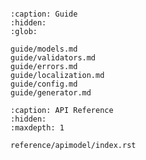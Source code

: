```{include} ../README.md

```

```{toctree}
:caption: Guide
:hidden:
:glob:

guide/models.md
guide/validators.md
guide/errors.md
guide/localization.md
guide/config.md
guide/generator.md
```

```{toctree}
:caption: API Reference
:hidden:
:maxdepth: 1

reference/apimodel/index.rst
```
